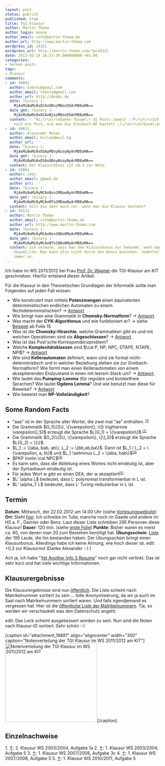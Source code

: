 ```yaml
---
layout: post
status: publish
published: true
title: TGI-Klausur
author: Martin Thoma
author_login: moose
author_email: info@martin-thoma.de
author_url: http://www.martin-thoma.com
wordpress_id: 14321
wordpress_url: http://martin-thoma.com/?p=14321
date: 2012-02-18 16:57:30.000000000 +01:00
categories:
- German posts
tags:
- Klausur
comments:
- id: 49091
  author: tobstu@gmail.com
  author_email: tobstu@gmail.com
  author_url: http://0xabc.de
  date: !binary |-
    MjAxMi0wMi0xOCAxODozMDoxOSArMDEwMA==
  date_gmt: !binary |-
    MjAxMi0wMi0xOCAxNjozMDoxOSArMDEwMA==
  content: ! "Hi,\r\n\r\nDanke f&uuml;r di Posts soweit :-P\r\n\r\nIch finde es fehlt
    noch ein Post, wie man die Greibach-NF bastelt ;)\r\n\r\nGr&uuml;&szlig;e\r\nTobi"
- id: 49611
  author: Alexander Monev
  author_email: bcclan@mail.bg
  author_url: ''
  date: !binary |-
    MjAxMi0wMi0xOSAyMDoyNzoyNyArMDEwMA==
  date_gmt: !binary |-
    MjAxMi0wMi0xOSAxODoyNzoyNyArMDEwMA==
  content: Der Klausurbonus ist +0.3 zur Note.
- id: 50081
  author: i42n
  author_email: g@web.de
  author_url: ''
  date: !binary |-
    MjAxMi0wMi0yMCAxNzo1MDowNyArMDEwMA==
  date_gmt: !binary |-
    MjAxMi0wMi0yMCAxNTo1MDowNyArMDEwMA==
  content: Gilt das aber auch nur, wenn man die Klausur besteht?
- id: 50111
  author: Martin Thoma
  author_email: info@martin-thoma.de
  author_url: http://www.martin-thoma.com
  date: !binary |-
    MjAxMi0wMi0yMCAxNzo1NDo0MyArMDEwMA==
  date_gmt: !binary |-
    MjAxMi0wMi0yMCAxNTo1NDo0MyArMDEwMA==
  content: Ich vermute, dass man den Klausurbonus nur bekommt, wenn man eh schon bestanden
    h&auml;tte. Man kann also nicht durch den Bonus bestehen. Jedenfalls ist das sonst
    immer so.
---
```

<div class="info">Ich habe im WS 2011/2012 bei Frau <a href="http://i11www.iti.uni-karlsruhe.de/en/members/dorothea_wagner/index">Prof. Dr. Wagner</a> die TGI-Klausur am KIT geschrieben. Hierf&uuml;r entstand dieser Artikel.</div>

F&uuml;r die Klausur in den Theoretischen Grundlagen der Informatik sollte man Folgendes auf jeden Fall wissen:

<ul>
    <li>Wie konstruiert man mittels <strong>Potenzmengen</strong> einen &auml;quivalenten deterministischen endlichen Automaten zu einem Nichtdeterministischen? &rarr; <a href="http://martin-thoma.com/konstruktion-eines-deterministischen-endlichen-automaten-aus-einem-nicht-deterministischem/" title="Konstruktion eines deterministischen endlichen Automaten aus einem nicht-deterministischem">Antwort</a></li>
	<li>Wie bringt man eine Grammatik in <strong>Chomsky-Normalform</strong>? &rarr; <a href="http://martin-thoma.com/konstruktion-der-chomsky-normalform/" title="Konstruktion der Chomsky-Normalform">Antwort</a>.</li>
	<li>Was macht der <strong>CYK-Algorithmus</strong> und wie funktioniert er? &rarr; siehe <a href="http://i11www.iti.uni-karlsruhe.de/_media/teaching/winter2011/tgi/uebung7.pdf">Beispiel</a> ab Folie 15</li>
	<li>Was ist die <strong>Chomsky-Hirarchie</strong>, welche Grammatiken gibt es und mit welchen Operationen sind sie <strong>Abgeschlossen</strong>? &rarr; <a href="http://martin-thoma.com/sprachen-automaten-und-grammatiken/" title="Sprachen, Automaten und Grammatiken: Ein &Uuml;berblick">Antwort</a>.</li>
	<li>Was ist das Post'sche Korrespondenzproblem?</li>
	<li>Welche <strong>Komplexit&auml;tsklassen</strong> sind $\cal P, NP, NPC, DTAPE, NTAPE, NPI$? &rarr; <a href="http://martin-thoma.com/komplexitatsklassen-in-der-informatik-ein-uberblick/" title="Komplexit&auml;tsklassen in der Informatik: Ein &Uuml;berblick">Antwort</a></li>
	<li>Wie sind <strong>Kellerautomaten</strong> definiert, wann sind sie formal nicht-deterministisch und in welcher Beziehung stehen sie zur Greibach-Normalform? Wie formt man einen Kellerautomaten von einem akzeptierenden Endzustand in einen mit leerem Stack um? &rarr; <a href="http://martin-thoma.com/kellerautomat/" title="Kellerautomat">Antwort</a>.</li>
	<li>Wie lautet das <strong>Pumping-Lemma</strong> (f&uuml;r regul&auml;re und kontextfreie Sprachen? Wie lautet <strong>Ogdens Lemma</strong>? Und wie benutzt man diese f&uuml;r Beweise? &rarr; <a href="http://martin-thoma.com/pumping-lemma/" title="Eine Sprache ist nicht regul&auml;r &ndash; Beweis mit dem Pumping-Lemma">Antwort</a></li>
	<li>Wie beweist man <strong>NP-Vollst&auml;ndigkeit</strong>?</li>
</ul>

<h2>Some Random Facts</h2>
<ul>
	<li>"aaa" ist in der Sprache aller Worter, die zwei mal "aa" enthalten. <small><sup><a href="#ref1" name="anchor1">[1]</a></sup></small></li>
	<li>Die Grammatik $G_1(\{S\}, \{\varepsilon\}, \{S \rightarrow \varepsilon\},S)$ erzeugt die Sprache $L(G_1) = \{\varepsilon\}$.<small><sup><a href="#ref2" name="anchor2">[2]</a></sup></small></li>
	<li>Die Grammatik $G_2(\{S\}, \{\varepsilon\}, \{\},S)$ erzeugt die Sprache $L(G_2) = \{\}$.</li>
	<li>$L_1 := \{aba, bab, ab\}, L_2 := \{bb,ab,ba\}$. Dann ist 
$L_1 / L_2 = \{\varepsilon, a, b\}$ und 
$L_1 \setminus L_2 = \{aba, bab\}$<small><sup><a href="#ref3" name="anchor3">[3]</a></sup></small></li>
	<li>$PKP \notin \cal NPC$<small><sup><a href="#ref4" name="anchor4">[4]</a></sup></small></li>
	<li>Es kann sein, dass die Ableitung eines Wortes nicht eindeutig ist, aber der Syntaxbaum eindeutig ist.</li>
	<li>F&uuml;r jedes Wort w gibt es einen DEA, der w akzeptiert<small><sup><a href="#ref5" name="anchor5">[5]</a></sup></small></li>
	<li>$L' \alpha L$ bedeutet, dass L' polynomial transformierbar in L ist.</li>
	<li>$L' \alpha_T L$ bedeutet, dass L' Turing-reduzierbar in L ist.</li>

</ul>

<h2>Termin</h2>
<strong>Datum</strong>: Mittwoch, der 22.02.2012 um 14:00 Uhr (siehe <a href="http://i11www.iti.uni-karlsruhe.de/teaching/winter2011/tgi/index">Vorlesungswebsite</a>)
<strong>Ort</strong>: Steht <a href="http://i11www.iti.uni-karlsruhe.de/_media/teaching/winter2011/tgi/anmeldung.pdf">hier</a>. Ich schreibe im Tulla, manche noch im Gaede und andere im HS a. F., Daimler oder Benz. Laut dieser Liste schreiben 295 Personen diese Klausur!
<strong>Dauer</strong>: 120 min. (siehe <a href="http://i11www.iti.uni-karlsruhe.de/_media/teaching/winter2011/tgi/tgi1112-t1.pdf">erste Folie</a>) 
<strong>Punkte</strong>: Bisher waren es meist ca. 60, von denen man 20 zum Bestehen ben&ouml;tigt hat.
<strong>&Uuml;bungsschein</strong>: <a href="http://i11www.iti.uni-karlsruhe.de/_media/teaching/winter2011/tgi/scheine.pdf">Liste</a> der 195 Leute, die ihn bestanden haben. Der &Uuml;bungsschein bringt einen Klausurbonus. Allerdings habe ich keine Ahnung, wie hoch dieser ist.
edit: +0,3 zur Klausurnot (Danke Alexander :-) )

Ach ja, ich habe "<a href="http://info.php-4.info/attachment.php?attachmentid=260&sid=dcc186e19164016b828792ff3c04a046">Yet Another Info 3 Resume</a>" noch gar nicht verlinkt. Das ist sehr kurz und hat viele wichtige Informationen.

<h2>Klausurergebnisse</h2>
Die Klausurergebnisse sind nun <a href="http://i11www.iti.uni-karlsruhe.de/_media/teaching/winter2011/tgi/notenhk.pdf">&ouml;ffentlich</a>. Die Liste scheint nach Matrikelnummer sortiert zu sein ... tolle Anonymisierung, da wir ja auch im Saal nach Matrikelnummern sortiert waren. Und falls irgendjemand es vergessen hat: Hier ist die <a href="http://i11www.iti.uni-karlsruhe.de/_media/teaching/winter2011/tgi/anmeldung.pdf">&ouml;ffentliche Liste der Matrikelnummern</a>. Tja, so werden wir verschaukelt was den Datenschutz angeht.

edit: Das Leck scheint ausgebessert worden zu sein. Nun sind die Noten nach Klausur-ID sortiert. Sehr sch&ouml;n :-)

[caption id="attachment_18881" align="aligncenter" width="300" caption="Notenverteilung der TGI Klausur im WS 2011/2012 am KIT"]<a href="http://martin-thoma.com/wp-content/uploads/2012/02/tgi-notenverteilung.png"><img src="http://martin-thoma.com/wp-content/uploads/2012/02/tgi-notenverteilung-300x257.png" alt="Notenverteilung der TGI Klausur im WS 2011/2012 am KIT" title="Notenverteilung der TGI Klausur im WS 2011/2012 am KIT" width="300" height="257" class="size-medium wp-image-18881" /></a>[/caption]


<h2>Einzelnachweise</h2>
1. <a name="ref1" href="#anchor1">&uarr;</a>: 2. Klausur WS 2003/2004, Aufgabe 1a
2. <a name="ref2" href="#anchor2">&uarr;</a>: 1. Klausur WS 2003/2004, Aufgabe 5
3. <a name="ref3" href="#anchor3">&uarr;</a>: 1. Klausur WS 2007/2008, Aufgabe 3c
4. <a name="ref4" href="#anchor4">&uarr;</a>: 1. Klausur WS 2007/2008, Aufgabe 5
5. <a name="ref5" href="#anchor5">&uarr;</a>: 1. Klausur WS 2010/2011, Aufgabe 5
